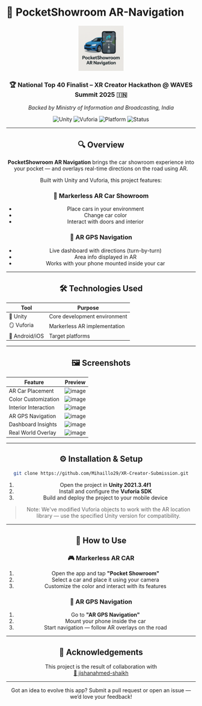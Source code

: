 # 🚗 PocketShowroom AR-Navigation

<div align="center">
  <img src="PocketshowroomARNavigation.png" alt="Pocketshowroom-ARNavigation Logo" width="120" height="120">

### 🏆 National Top 40 Finalist – XR Creator Hackathon @ WAVES Summit 2025 🇮🇳  
_Backed by Ministry of Information and Broadcasting, India_

![Unity](https://img.shields.io/badge/Unity-2021.3.4f1-blue?logo=unity)
![Vuforia](https://img.shields.io/badge/Vuforia-Markerless%20AR-green?logo=vuforia)
![Platform](https://img.shields.io/badge/Platform-Mobile-lightgrey)
![Status](https://img.shields.io/badge/Status-Grand%20Finalist-orange)

---

## 🔍 Overview

**PocketShowroom AR Navigation** brings the car showroom experience into your pocket — and overlays real-time directions on the road using AR.

Built with Unity and Vuforia, this project features:

### 🚗 Markerless AR Car Showroom
- Place cars in your environment
- Change car color
- Interact with doors and interior

### 🧭 AR GPS Navigation
- Live dashboard with directions (turn-by-turn)
- Area info displayed in AR
- Works with your phone mounted inside your car

---

## 🛠️ Technologies Used

| Tool       | Purpose                     |
|------------|-----------------------------|
| 🧰 Unity   | Core development environment |
| 🪞 Vuforia | Markerless AR implementation |
| 📱 Android/iOS | Target platforms        |

---

## 🖼️ Screenshots

| Feature | Preview |
|--------|---------|
| AR Car Placement | ![image](https://github.com/user-attachments/assets/b7e6cd81-af9c-403a-acad-05f24372d488) |
| Color Customization | ![image](https://github.com/user-attachments/assets/52efb6ac-90c1-4e87-a9ae-0992eaf1a775) |
| Interior Interaction | ![image](https://github.com/user-attachments/assets/25cac680-4044-4d01-8b72-356063b3ffca) |
| AR GPS Navigation | ![image](https://github.com/user-attachments/assets/8a1c9cd0-c77c-4fc5-a0d7-603701b5599d) |
| Dashboard Insights | ![image](https://github.com/user-attachments/assets/8f0d89c8-1bd3-444b-8ca8-5b11941deac6) |
| Real World Overlay | ![image](https://github.com/user-attachments/assets/7c97d3dc-75c4-4ca3-a3e3-0fbeda1f4548) |

---

## ⚙️ Installation & Setup

```bash
git clone https://github.com/Mihaillo29/XR-Creator-Submission.git
```

1. Open the project in **Unity 2021.3.4f1**
2. Install and configure the **Vuforia SDK**
3. Build and deploy the project to your mobile device

> Note: We've modified Vuforia objects to work with the AR location library — use the specified Unity version for compatibility.

---

## 🚀 How to Use

### 🎮 Markerless AR CAR
1. Open the app and tap **"Pocket Showroom"**
2. Select a car and place it using your camera
3. Customize the color and interact with its features

### 📍 AR GPS Navigation
1. Go to **"AR GPS Navigation"**
2. Mount your phone inside the car
3. Start navigation — follow AR overlays on the road

---

## 🤝 Acknowledgements

This project is the result of collaboration with  
[🔗 jishanahmed-shaikh](https://github.com/jishanahmed-shaikh)

---

Got an idea to evolve this app? Submit a pull request or open an issue — we’d love your feedback!
